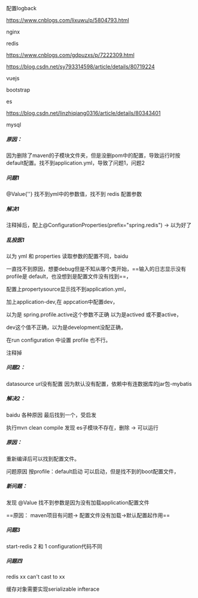 配置logback

https://www.cnblogs.com/lixuwu/p/5804793.html

nginx

redis 

 https://www.cnblogs.com/gdpuzxs/p/7222309.html

https://blog.csdn.net/sy793314598/article/details/80719224

vuejs

bootstrap

es

https://blog.csdn.net/linzhiqiang0316/article/details/80343401

mysql



##### 原因：

因为删除了maven的子模块文件夹，但是没删pom中的配置，导致运行时按default配置。找不到application.yml，导致了问题1，问题2

##### 问题1

 @Value{''}  找不到yml中的参数值，找不到 redis 配置参数

##### 解决1 

注释掉后，配上@ConfigurationProperties(prefix="spring.redis") -> 以为好了

##### 乱投医1

以为 yml 和 properties 读取参数的配置不同，baidu

一直找不到原因，想要debug但是不知从哪个类开始，==输入的日志显示没有 profile是 default，也没想到是配置文件没有找到==，

配置上propertysource显示找不到application.yml，

加上application-dev,在 appcation中配置dev，

以为是 spring.profile.active这个参数不正确 以为是actived 或不要active，

dev这个值不正确，以为是development没配正确，

在run configuration 中设置 profile 也不行。

注释掉

##### 问题2：

datasource url没有配置 因为默认没有配置，依赖中有连数据库的jar包-mybatis

##### 解决2：

baidu 各种原因 最后找到一个，受启发

执行mvn clean compile 发现 es子模块不存在，删除 -> 可以运行

##### 原因：

重新编译后可以找到配置文件。

问题原因 按profile：default启动 可以启动，但是找不到的boot配置文件，

##### 新问题：

   发现 @Value 找不到参数是因为没有加载application配置文件

==原因： maven项目有问题-> 配置文件没有加载->默认配置起作用==

##### 问题3

start-redis 2 和 1 configuration代码不同

##### 问题四

redis   xx can't cast to xx

缓存对象需要实现serializable infterace